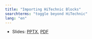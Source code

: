 ```yaml
---
title: "Importing HiTechnic Blocks"
searchterms: "toggle beyond HiTechnic"
lang: "en"
---
```

 <ul>
 <li class="ng-binding">Slides:
 <a href="ProgrammingLessons/wro/ImportingHiTechnicBlocks.pptx">PPTX</a>,
 <a href="ProgrammingLessons/wro/ImportingHiTechnicBlocks.pdf">PDF</a>
 </li>
 </ul>

